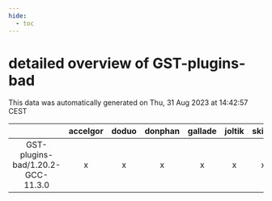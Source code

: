 ```yaml
---
hide:
  - toc
---
```


detailed overview of GST-plugins-bad
====================================


This data was automatically generated on Thu, 31 Aug 2023 at 14:42:57 CEST  

| |accelgor|doduo|donphan|gallade|joltik|skitty|swalot|victini|
| :---: | :---: | :---: | :---: | :---: | :---: | :---: | :---: | :---: |
|GST-plugins-bad/1.20.2-GCC-11.3.0|x|x|x|x|x|x|x|x|

